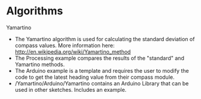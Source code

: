Algorithms
==========

Yamartino
- The Yamartino algorithm is used for calculating the standard deviation of compass values.  More information here: http://en.wikipedia.org/wiki/Yamartino_method
- The Processing example compares the results of the "standard" and Yamartino methods.
- The Arduino example is a template and requires the user to modify the code to get the latest heading value from their compass module.
- /Yamartino/Arduino/Yamartino contains an Arduino Library that can be used in other sketches.  Includes an example.
